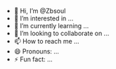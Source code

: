 - 👋 Hi, I’m @Zbsoul
- 👀 I’m interested in ...
- 🌱 I’m currently learning ...
- 💞️ I’m looking to collaborate on ...
- 📫 How to reach me ...
- 😄 Pronouns: ...
- ⚡ Fun fact: ...

<!---
Zbsoul/Zbsoul is a ✨ special ✨ repository because its `README.md` (this file) appears on your GitHub profile.
You can click the Preview link to take a look at your changes.
--->
